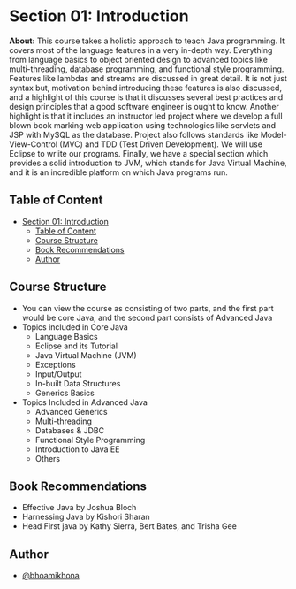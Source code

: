 # Section 01: Introduction

**About:** This course takes a holistic approach to teach Java programming. It covers most of the language features in a very in-depth way. Everything from language basics to object oriented design to advanced topics like multi-threading, database programming, and functional style programming. Features like lambdas and streams are discussed in great detail. It is not just syntax but, motivation behind introducing these features is also discussed, and a highlight of this course is that it discusses several best practices and design principles that a good software engineer is ought to know. Another highlight is that it includes an instructor led project where we develop a full blown book marking web application using technologies like servlets and JSP with MySQL as the database. Project also follows standards like Model-View-Control (MVC) and TDD (Test Driven Development). We will use Eclipse to wriite our programs. Finally, we have a special section which provides a solid introduction to JVM, which stands for Java Virtual Machine, and it is an incredible platform on which Java programs run.

## Table of Content

- [Section 01: Introduction](#section-01-introduction)
  - [Table of Content](#table-of-content)
  - [Course Structure](#course-structure)
  - [Book Recommendations](#book-recommendations)
  - [Author](#author)

## Course Structure

- You can view the course as consisting of two parts, and the first part would be core Java, and the second part consists of Advanced Java
- Topics included in Core Java
  - Language Basics
  - Eclipse and its Tutorial
  - Java Virtual Machine (JVM)
  - Exceptions
  - Input/Output
  - In-built Data Structures
  - Generics Basics
- Topics Included in Advanced Java
  - Advanced Generics
  - Multi-threading
  - Databases & JDBC
  - Functional Style Programming
  - Introduction to Java EE
  - Others

## Book Recommendations

- Effective Java by Joshua Bloch
- Harnessing Java by Kishori Sharan
- Head First java by Kathy Sierra, Bert Bates, and Trisha Gee

## Author

- [@bhoamikhona](https://github.com/bhoamikhona)
